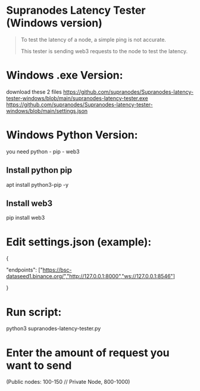 # Supranodes Latency Tester (Windows version)

>To test the latency of a node, a simple ping is not accurate.
>
>This tester is sending web3 requests to the node to test the latency. 


# Windows .exe Version:
download these 2 files
https://github.com/supranodes/Supranodes-latency-tester-windows/blob/main/supranodes-latency-tester.exe
https://github.com/supranodes/Supranodes-latency-tester-windows/blob/main/settings.json



# Windows Python Version:
you need python - pip - web3

## Install python pip
apt install python3-pip -y

## Install web3
pip install web3

# Edit settings.json (example):
{

"endpoints": ["https://bsc-dataseed1.binance.org/","http://127.0.0.1:8000","ws://127.0.0.1:8546"]

}

# Run script:
python3 supranodes-latency-tester.py

# Enter the amount of request you want to send
(Public nodes: 100-150 // Private Node, 800-1000)
